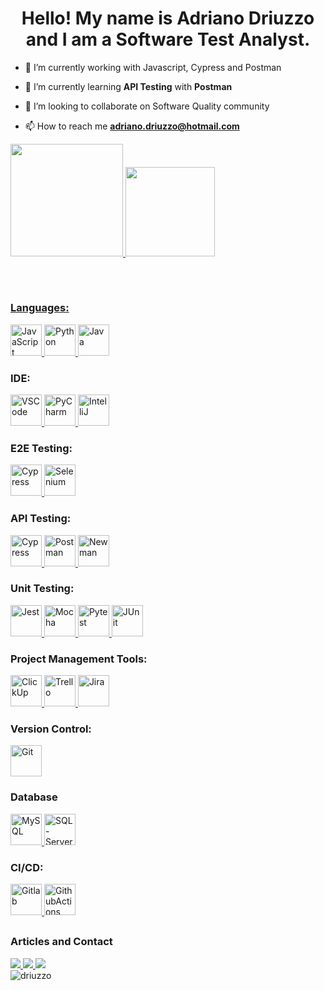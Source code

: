 <h1 align="center">Hello! My name is Adriano Driuzzo and I am a Software Test Analyst. </h1>

- 🔭 I’m currently working with Javascript, Cypress and Postman

- 🌱 I’m currently learning **API Testing** with **Postman**

- 👯 I’m looking to collaborate on Software Quality community

- 📫 How to reach me **adriano.driuzzo@hotmail.com**

<div>
  <a href="https://github.com/driuzzo">
    <img height="180em" src="https://github-readme-stats.vercel.app/api?username=driuzzo&show_icons=true&theme=dracula&include_all_commits=true&count_private=true" />
    <img height="143em" src="https://github-readme-stats.vercel.app/api/top-langs/?username=driuzzo&layout=compact&langs_count=3&theme=dracula&hide=Rich%20Text%20Format" />
  </div>
  
 ##

<div style="display: inline_block">
  <br>
  <h3 align="left">Languages:</h3>
  <p align="left">
    <a href="https://developer.mozilla.org/en-US/docs/Web/JavaScript" target="_blank" rel="noreferrer"> 
      <img width="50" alt="JavaScript" src="https://cdn.jsdelivr.net/gh/devicons/devicon/icons/javascript/javascript-plain.svg" /> </a>
    <a href="https://www.python.org" target="_blank" rel="noreferrer"> 
      <img width="50" alt="Python" src="https://cdn.jsdelivr.net/gh/devicons/devicon/icons/python/python-original.svg" /> </a>
    <a href="https://www.java.com/" target="_blank" rel="noreferrer"> 
      <img width="50" alt="Java" src="https://cdn.jsdelivr.net/gh/devicons/devicon/icons/java/java-original-wordmark.svg" /> </a>
  </p>
</div>

<div>
  <h3 align="left">IDE:</h3>
  <p align="left">
    <a href="https://code.visualstudio.com" target="_blank" rel="noreferrer">
      <img width="50" alt="VSCode" src="https://cdn.jsdelivr.net/gh/devicons/devicon/icons/vscode/vscode-original-wordmark.svg" /> </a>
    <a href="https://www.jetbrains.com/pt-br/pycharm/" target="_blank" rel="noreferrer">
      <img width="50" alt="PyCharm" src="https://cdn.jsdelivr.net/gh/devicons/devicon/icons/pycharm/pycharm-original.svg" /> </a>
    <a href="https://www.jetbrains.com/pt-br/idea/" target="_blank" rel="noreferrer">
      <img width="50" alt="IntelliJ" src="https://upload.wikimedia.org/wikipedia/commons/thumb/9/9c/IntelliJ_IDEA_Icon.svg/1024px-IntelliJ_IDEA_Icon.svg.png" /> </a>
  </p>
</div>

<div>
  <h3 align="left">E2E Testing:</h3>
  <p align="left">
    <a href="https://www.cypress.io/" target="_blank" rel="noreferrer">
      <img width="50" alt="Cypress" src="https://asset.brandfetch.io/idIq_kF0rb/idv3zwmSiY.jpeg" /> </a>
    <a href="https://www.selenium.dev/" target="_blank" rel="noreferrer">
      <img width="50" alt="Selenium" src="https://upload.wikimedia.org/wikipedia/commons/d/d5/Selenium_Logo.png" /> </a>
  </p>
</div>

<div>
  <h3 align="left">API Testing:</h3>
  <p align="left">
    <a href="https://www.cypress.io/" target="_blank" rel="noreferrer">
      <img width="50" alt="Cypress" src="https://asset.brandfetch.io/idIq_kF0rb/idv3zwmSiY.jpeg" /> </a>
    <a href="https://www.postman.com/" target="_blank" rel="noreferrer">
      <img width="50" alt="Postman" src="https://www.svgrepo.com/download/354202/postman-icon.svg" /> </a>
    <a href="https://github.com/postmanlabs/newman/" target="_blank" rel="noreferrer">
      <img width="50" alt="Newman" src="https://postman-toolboxes2.s3.amazonaws.com/assets/newman/newman.png" /> </a>
  </p>
</div>

<div>
  <h3 align="left">Unit Testing:</h3>
  <p align="left">
    <a href="https://jestjs.io/" target="_blank" rel="noreferrer">
      <img width="50" alt="Jest" src="https://cdn.jsdelivr.net/gh/devicons/devicon/icons/jest/jest-plain.svg" /> </a>
    <a href="https://mochajs.org/" target="_blank" rel="noreferrer">
      <img width="50" alt="Mocha" src="https://www.vectorlogo.zone/logos/mochajs/mochajs-icon.svg" /> </a>
    <a href="https://pytest.org/" target="_blank" rel="noreferrer">
      <img width="50" alt="Pytest" src="https://cdn.jsdelivr.net/gh/devicons/devicon/icons/pytest/pytest-original-wordmark.svg" /> </a>
    <a href="https://junit.org/junit5/" target="_blank" rel="noreferrer">
      <img width="50" alt="JUnit" src="https://avatars.githubusercontent.com/u/874086?s=280&v=4" /> </a>
  </p>
</div>

<div>
  <h3 align="left">Project Management Tools:</h3>
  <p align="left">
    <a href="https://clickup.com/" target="_blank" rel="noreferrer">
      <img width="50" alt="ClickUp" src="https://clickup.com/landing/images/clickup-logo-gradient.png" /> </a>
    <a href="https://trello.com" target="_blank" rel="noreferrer">
      <img width="50" alt="Trello" src="https://cdn.jsdelivr.net/gh/devicons/devicon/icons/trello/trello-plain-wordmark.svg" /> </a>
    <a href="https://www.atlassian.com/br/software/jira" target="_blank" rel="noreferrer">
      <img width="50" alt="Jira" src="https://cdn.jsdelivr.net/gh/devicons/devicon/icons/jira/jira-original-wordmark.svg" /> </a>
  </p>
</div>

<div>
  <h3 align="left">Version Control:</h3>
  <p align="left">
    <a href="https://git-scm.com/" target="_blank" rel="noreferrer">
      <img width="50" alt="Git" src="https://cdn.jsdelivr.net/gh/devicons/devicon/icons/git/git-original.svg" /> </a>
      </p>
</div>

<div>
  <h3 align="left">Database</h3>
  <p align="left">
    <a href="https://www.mysql.com/" target="_blank" rel="noreferrer">
      <img width="50" alt="MySQL" src="https://cdn.jsdelivr.net/gh/devicons/devicon/icons/mysql/mysql-original.svg" /> </a>
    <a href="https://www.microsoft.com/pt-br/sql-server/" target="_blank" rel="noreferrer">
      <img width="50" alt="SQL-Server" src="https://cdn-icons-png.flaticon.com/512/5968/5968409.png" /> </a>
  </p>
</div>
     
<div>
  <h3 align="left">CI/CD:</h3>
  <p align="left">
    <a href="https://about.gitlab.com/" target="_blank" rel="noreferrer">
      <img width="50" alt="Gitlab" src="https://cdn.jsdelivr.net/gh/devicons/devicon/icons/gitlab/gitlab-original.svg" /> </a>
    <a href="https://github.com/features/actions" target="_blank" rel="noreferrer">
      <img width="50" alt="GithubActions" src="https://avatars.githubusercontent.com/u/44036562?s=200&v=4" /> </a>
  </p>
</div>  
      
  
  ##
     
<div>
  <h3 align="left">Articles and Contact</h3>
  <a href = "mailto:adriano.driuzzo@hotmail.com"><img src="https://img.shields.io/badge/Outlook-0078D4?style=for-the-badge&logo=microsoft-outlook&logoColor=white"> </a>
  <a href="https://www.linkedin.com/in/adriano-driuzzo/" target="_blank"><img src="https://img.shields.io/badge/-LinkedIn-%230077B5?style=for-the-badge&logo=linkedin&logoColor=white" target="_blank"> </a>
  <a href="https://medium.com/@adriano-driuzzo" target="_blank"><img src="https://img.shields.io/badge/Medium-12100E?style=for-the-badge&logo=medium&logoColor=white"> </a>
</div>
  
<img src="https://komarev.com/ghpvc/?username=driuzzo" alt="driuzzo" />
